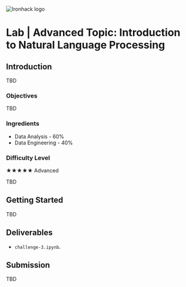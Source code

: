 ![Ironhack logo](https://i.imgur.com/1QgrNNw.png)

# Lab | Advanced Topic: Introduction to Natural Language Processing

## Introduction

TBD

### Objectives

TBD

### Ingredients 

* Data Analysis - 60%
* Data Engineering - 40%

### Difficulty Level 

★★★★★ Advanced

TBD

## Getting Started

TBD

## Deliverables

- `challenge-3.ipynb`.

## Submission

TBD

